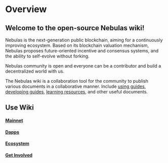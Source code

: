 # Overview

## Welcome to the open-source Nebulas wiki!


Nebulas is the next-generation public blockchain, aiming for a continuously improving ecosystem. Based on its blockchain valuation mechanism, Nebulas proposes future-oriented incentive and consensus systems, and the ability to self-evolve without forking.

Nebulas community is open and everyone can be a contributor and build a decentralized world with us.

The Nebulas wiki is a collaboration tool for the community to publish various documents in a collaborative manner. Include [using guides](wiki-using-guide.html), [developing guides](dapp-development/README.html), [learning resources](dapp-development/learning-resources.html), and other useful documents. 

 

## Use Wiki


#### [Mainnet](go-nebulas/README.html) 

#### [Dapps](dapp-development/README.html)

#### [Ecosystem](ecosystem/README.html)

#### [Get Involved](how-to-contribute.html)




